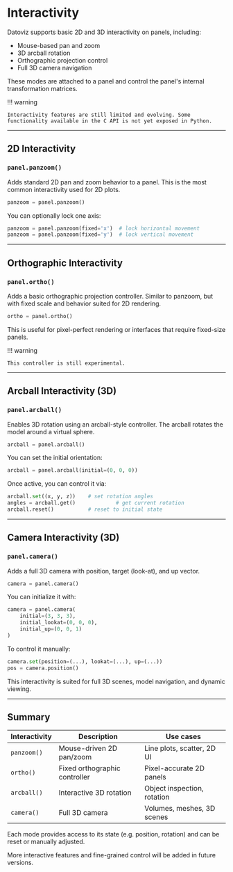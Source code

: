 # Interactivity

Datoviz supports basic 2D and 3D interactivity on panels, including:

- Mouse-based pan and zoom
- 3D arcball rotation
- Orthographic projection control
- Full 3D camera navigation

These modes are attached to a panel and control the panel's internal transformation matrices.

!!! warning

    Interactivity features are still limited and evolving. Some functionality available in the C API is not yet exposed in Python.

---

## 2D Interactivity

### `panel.panzoom()`

Adds standard 2D pan and zoom behavior to a panel. This is the most common interactivity used for 2D plots.

```python
panzoom = panel.panzoom()
```

You can optionally lock one axis:

```python
panzoom = panel.panzoom(fixed='x')  # lock horizontal movement
panzoom = panel.panzoom(fixed='y')  # lock vertical movement
```

---

## Orthographic Interactivity

### `panel.ortho()`

Adds a basic orthographic projection controller. Similar to panzoom, but with fixed scale and behavior suited for 2D rendering.

```python
ortho = panel.ortho()
```

This is useful for pixel-perfect rendering or interfaces that require fixed-size panels.

!!! warning

    This controller is still experimental.

---

## Arcball Interactivity (3D)

### `panel.arcball()`

Enables 3D rotation using an arcball-style controller. The arcball rotates the model around a virtual sphere.

```python
arcball = panel.arcball()
```

You can set the initial orientation:

```python
arcball = panel.arcball(initial=(0, 0, 0))
```

Once active, you can control it via:

```python
arcball.set((x, y, z))    # set rotation angles
angles = arcball.get()             # get current rotation
arcball.reset()           # reset to initial state
```

---

## Camera Interactivity (3D)

### `panel.camera()`

Adds a full 3D camera with position, target (look-at), and up vector.

```python
camera = panel.camera()
```

You can initialize it with:

```python
camera = panel.camera(
    initial=(3, 3, 3),
    initial_lookat=(0, 0, 0),
    initial_up=(0, 0, 1)
)
```

To control it manually:

```python
camera.set(position=(...), lookat=(...), up=(...))
pos = camera.position()
```

This interactivity is suited for full 3D scenes, model navigation, and dynamic viewing.

---

## Summary

| Interactivity | Description                   | Use cases                   |
| ------------- | ----------------------------- | --------------------------- |
| `panzoom()`   | Mouse-driven 2D pan/zoom      | Line plots, scatter, 2D UI  |
| `ortho()`     | Fixed orthographic controller | Pixel-accurate 2D panels    |
| `arcball()`   | Interactive 3D rotation       | Object inspection, rotation |
| `camera()`    | Full 3D camera                | Volumes, meshes, 3D scenes  |

Each mode provides access to its state (e.g. position, rotation) and can be reset or manually adjusted.

More interactive features and fine-grained control will be added in future versions.
